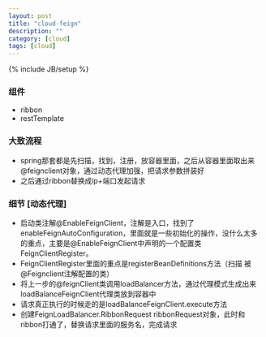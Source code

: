 ```yaml
---
layout: post
title: "cloud-feign"
description: ""
category: [cloud]
tags: [cloud]
---
```

{% include JB/setup %}


### 组件
* ribbon
* restTemplate

### 大致流程
* spring那套都是先扫描，找到，注册，放容器里面，之后从容器里面取出来@feignclient对象，通过动态代理加强，把请求参数拼装好
* 之后通过ribbon替换成ip+端口发起请求

### 细节 [动态代理]
* 启动类注解@EnableFeignClient，注解是入口，找到了enableFeignAutoConfiguration，里面就是一些初始化的操作，没什么太多的重点，主要是@EnableFeignClient中声明的一个配置类FeignClientRegister。
* FeignClientRegister里面的重点是registerBeanDefinitions方法（扫描 被@Feignclient注解配置的类）
* 将上一步的@feignClient类调用loadBalancer方法，通过代理模式生成出来loadBalanceFeignClient代理类放到容器中
* 请求真正执行的时候走的是loadBalanceFeignClient.execute方法
* 创建FeignLoadBalancer.RibbonRequest ribbonRequest对象，此时和ribbon打通了，替换请求里面的服务名，完成请求



 